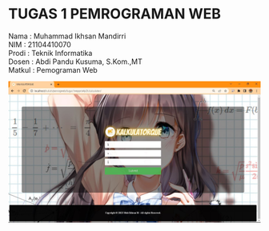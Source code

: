 # TUGAS 1 PEMROGRAMAN WEB

Nama : Muhammad Ikhsan Mandirri </br>
NIM : 21104410070 <br>
Prodi : Teknik Informatika <br>
Dosen : Abdi Pandu Kusuma, S.Kom.,MT <br>
Matkul : Pemograman Web <br>

![alt text](https://github.com/muhikhsanm404/kalkulatorque/blob/master/SS.JPG)


